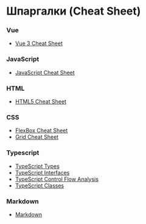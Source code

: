 # Шпаргалки (Cheat Sheet)

<!-- - [Vue-3-Cheat-Sheet](./Vue-3-Cheat-Sheet.pdf) -->

### Vue

- <a target="_blank" href="/assets/files/Vue-3-Cheat-Sheet.pdf">Vue 3 Cheat Sheet</a>

### JavaScript

- <a target="_blank" href="/assets/files/JavaScript-Cheat-Sheet.pdf">JavaScript Cheat Sheet</a>

### HTML

- <a target="_blank" href="/assets/files/HTML5-Cheat-Sheet.pdf">HTML5 Cheat Sheet</a>

### CSS

- <a target="_blank" href="/assets/files/FlexBox-Cheat-Sheets-in-2021.pdf">FlexBox Cheat Sheet</a>
- <a target="_blank" href="/assets/files/Grid-Cheat-Sheet.pdf">Grid Cheat Sheet</a>

### Typescript

- <a target="_blank" href="/assets/files/TypeScript Types.pdf">TypeScript Types</a>
- <a target="_blank" href="/assets/files/TypeScript Interfaces.pdf">TypeScript Interfaces</a>
- <a target="_blank" href="/assets/files/TypeScript Control Flow Analysis.pdf">TypeScript Control Flow Analysis</a>
- <a target="_blank" href="/assets/files/TypeScript Classes.pdf">TypeScript Classes</a>

### Markdown

- <a target="_blank" href="/assets/files/Markdown.pdf">Markdown</a>
